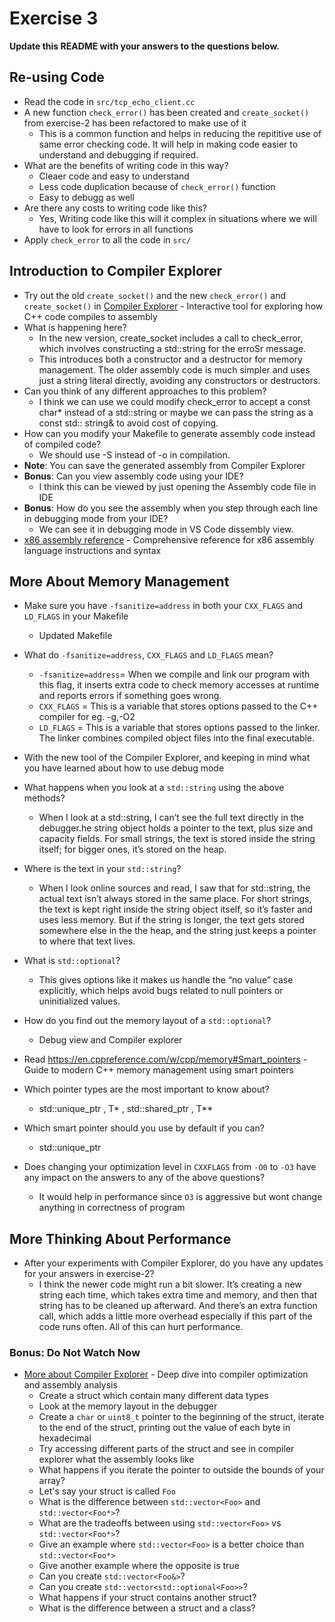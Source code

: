 # Exercise 3

**Update this README with your answers to the questions below.**

## Re-using Code

- Read the code in `src/tcp_echo_client.cc`
- A new function `check_error()` has been created and `create_socket()` from 
  exercise-2 has been refactored to make use of it
    - This is a common function and helps in reducing the repititive use of same error checking code. It will help in making code easier to understand and debugging if required.
- What are the benefits of writing code in this way?
  - Cleaer code and easy to understand
  - Less code duplication because of `check_error()` function
  - Easy to debugg as well
- Are there any costs to writing code like this?
  - Yes, Writing code like this will it complex in situations where we will have to look for errors in all functions
- Apply `check_error` to all the code in `src/`

## Introduction to Compiler Explorer


- Try out the old `create_socket()` and the new `check_error()` and 
  `create_socket()` in [Compiler Explorer](https://godbolt.org) - Interactive 
  tool for exploring how C++ code compiles to assembly
- What is happening here?
  - In the new version, create_socket includes a call to check_error, which involves constructing a std::string for the erroSr message. 
  - This introduces both a constructor and a destructor for memory management. The older assembly code is much simpler and uses just a string literal directly, avoiding any constructors or destructors.
- Can you think of any different approaches to this problem?
  - I think we can use we could modify check_error to accept a const char* instead of a std::string or maybe we can pass the string as a const std:: string& to avoid cost of copying.
- How can you modify your Makefile to generate assembly code instead of
  compiled code?
    - We should use -S instead of -o in compilation.
- **Note**: You can save the generated assembly from Compiler Explorer
- **Bonus**: Can you view assembly code using your IDE?
  - I think this can be viewed by just opening the Assembly code file in IDE
- **Bonus**: How do you see the assembly when you step through each line in
  debugging mode from your IDE?
    -  We can see it in debugging mode in VS Code dissembly view.
- [x86 assembly reference](http://ref.x86asm.net/) - Comprehensive reference 
  for x86 assembly language instructions and syntax

## More About Memory Management

- Make sure you have `-fsanitize=address` in both your `CXX_FLAGS` and 
  `LD_FLAGS` in your Makefile
    - Updated Makefile
- What do `-fsanitize=address`, `CXX_FLAGS` and `LD_FLAGS` mean?
  - `-fsanitize=address`= When we compile and link our program with this flag, it inserts extra code to check memory accesses at runtime and reports errors if something goes wrong.
  - `CXX_FLAGS` = This is a variable that stores options passed to the C++ compiler for eg. -g,-O2
  - `LD_FLAGS` = This is a variable that stores options passed to the linker. The linker combines compiled object files into the final executable.

- With the new tool of the Compiler Explorer, and keeping in mind what you 
  have learned about how to use debug mode
- What happens when you look at a `std::string` using the above methods?
  - When I look at a std::string, I can’t see the full text directly in the debugger.he string object holds a pointer to the text, plus size and capacity fields. For small strings, the text is stored inside the string itself; for bigger ones, it’s stored on the heap.
- Where is the text in your `std::string`?
  - When I look online sources and read, I saw that for std::string, the actual text isn’t always stored in the same place. For short strings, the text is kept right inside the string object itself, so it’s faster and uses less memory. But if the string is longer, the text gets stored somewhere else in the  the heap, and the string just keeps a pointer to where that text lives.
- What is `std::optional`?
  - This gives options like it makes us handle the “no value” case explicitly, which helps avoid bugs related to null pointers or uninitialized values.
- How do you find out the memory layout of a `std::optional`?
  -  Debug view and Compiler explorer
- Read https://en.cppreference.com/w/cpp/memory#Smart_pointers - Guide to 
  modern C++ memory management using smart pointers
- Which pointer types are the most important to know about?
  - std::unique_ptr<T> , T* , std::shared_ptr<T> , T**
- Which smart pointer should you use by default if you can?
  - std::unique_ptr<T>
- Does changing your optimization level in `CXXFLAGS` from `-O0` to `-O3` have
  any impact on the answers to any of the above questions?
    - It would help in performance since `O3` is aggressive but wont change anything in correctness of program

## More Thinking About Performance

- After your experiments with Compiler Explorer, do you have any updates for
  your answers in exercise-2?
  - I think the newer code might run a bit slower. It’s creating a new string each time, which takes extra time and memory, and then that string has to be cleaned up afterward. And there’s an extra function call, which adds a little more overhead especially if this part of the code runs often. All of this can hurt performance.

### Bonus: Do Not Watch Now 

- [More about Compiler Explorer](https://www.youtube.com/watch?v=bSkpMdDe4g4) - 
  Deep dive into compiler optimization and assembly analysis
  - Create a struct which contain many different data types
  - Look at the memory layout in the debugger
  - Create a `char` or `uint8_t` pointer to the beginning of the struct, 
    iterate to the end of the struct, printing out the value of each byte in 
    hexadecimal
  - Try accessing different parts of the struct and see in compiler explorer
    what the assembly looks like
  - What happens if you iterate the pointer to outside the bounds of your
    array?
  - Let's say your struct is called `Foo`
  - What is the difference between `std::vector<Foo>` and `std::vector<Foo*>`?
  - What are the tradeoffs between using `std::vector<Foo>` vs 
    `std::vector<Foo*>`? 
  - Give an example where `std::vector<Foo>` is a better choice than 
    `std::vector<Foo*>`
  - Give another example where the opposite is true
  - Can you create `std::vector<Foo&>`? 
  - Can you create `std::vector<std::optional<Foo>>`?
  - What happens if your struct contains another struct?
  - What is the difference between a struct and a class?